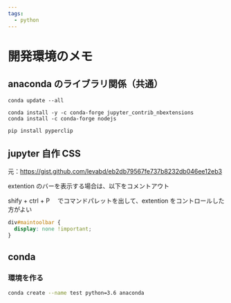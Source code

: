 ```yaml
---
tags:
  - python
---
```


# 開発環境のメモ

## anaconda のライブラリ関係（共通）

```shell
conda update --all

conda install -y -c conda-forge jupyter_contrib_nbextensions
conda install -c conda-forge nodejs

pip install pyperclip

```

## jupyter 自作 CSS

元：https://gist.github.com/levabd/eb2db79567fe737b8232db046ee12eb3

extention のバーを表示する場合は、以下をコメントアウト

shify + ctrl + P 　でコマンドパレットを出して、extention をコントロールした方がよい

```css
div#maintoolbar {
  display: none !important;
}
```

## conda

### 環境を作る

```zsh
conda create --name test python=3.6 anaconda
```
